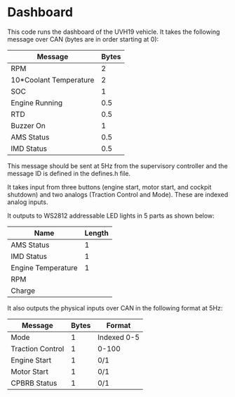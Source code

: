 # Dashboard

This code runs the dashboard of the UVH19 vehicle. It takes the following message over CAN (bytes are in order starting at 0):

| Message                | Bytes |
|------------------------|-------|
| RPM                    | 2     |
| 10*Coolant Temperature | 2     |
| SOC                    | 1     |
| Engine Running         | 0.5   |
| RTD                    | 0.5   |
| Buzzer On              | 1     |
| AMS Status             | 0.5   |
| IMD Status             | 0.5   |

This message should be sent at 5Hz from the supervisory controller and the message ID is defined in the defines.h file. 

It takes input from three buttons (engine start, motor start, and cockpit shutdown) and two analogs (Traction Control and Mode). These are indexed analog inputs.

It outputs to WS2812 addressable LED lights in 5 parts as shown below: 

| Name               | Length |
|--------------------|--------|
| AMS Status         | 1      |
| IMD Status         | 1      |
| Engine Temperature | 1      |
| RPM	               |        |
| Charge             | 	      |


It also outputs the physical inputs over CAN in the following format at 5Hz:

| Message            | Bytes | Format      |
|--------------------|-------|-------------|
| Mode               | 1     | Indexed 0-5 |
| Traction   Control | 1     | 0-100       |
| Engine Start       | 1     | 0/1         |
| Motor Start        | 1     | 0/1         |
| CPBRB Status       | 1     | 0/1         |